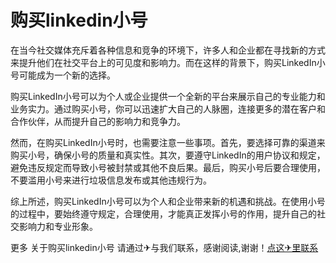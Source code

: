# 购买linkedin小号

在当今社交媒体充斥着各种信息和竞争的环境下，许多人和企业都在寻找新的方式来提升他们在社交平台上的可见度和影响力。而在这样的背景下，购买LinkedIn小号可能成为一个新的选择。

购买LinkedIn小号可以为个人或企业提供一个全新的平台来展示自己的专业能力和业务实力。通过购买小号，你可以迅速扩大自己的人脉圈，连接更多的潜在客户和合作伙伴，从而提升自己的影响力和竞争力。

然而，在购买LinkedIn小号时，也需要注意一些事项。首先，要选择可靠的渠道来购买小号，确保小号的质量和真实性。其次，要遵守LinkedIn的用户协议和规定，避免违反规定而导致小号被封禁或其他不良后果。最后，购买小号后要合理使用，不要滥用小号来进行垃圾信息发布或其他违规行为。

综上所述，购买LinkedIn小号可以为个人和企业带来新的机遇和挑战。在使用小号的过程中，要始终遵守规定，合理使用，才能真正发挥小号的作用，提升自己的社交影响力和专业形象。

更多 关于购买linkedin小号 请通过✈与我们联系，感谢阅读,谢谢！[点这✈里联系](https://1.k02.cc)